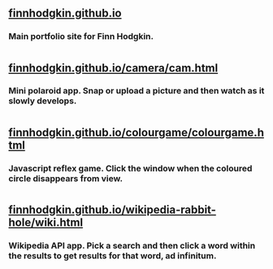 ## [finnhodgkin.github.io](finnhodgkin.github.io)
### Main portfolio site for Finn Hodgkin.
#
## [finnhodgkin.github.io/camera/cam.html](finnhodgkin.github.io/camera/cam.html)
### Mini polaroid app. Snap or upload a picture and then watch as it slowly develops.
#
## [finnhodgkin.github.io/colourgame/colourgame.html](finnhodgkin.github.io/colourgame/colourgame.html)
### Javascript reflex game. Click the window when the coloured circle disappears from view.
#
## [finnhodgkin.github.io/wikipedia-rabbit-hole/wiki.html](finnhodgkin.github.io/wikipedia-rabbit-hole/wiki.html)
### Wikipedia API app. Pick a search and then click a word within the results to get results for that word, ad infinitum.
